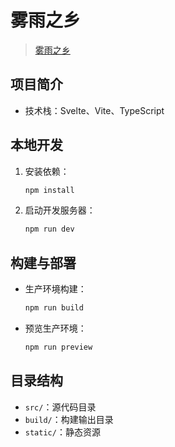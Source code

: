 # 雾雨之乡

> [雾雨之乡](https://vanillaaaa.org/)

## 项目简介

- 技术栈：Svelte、Vite、TypeScript

## 本地开发

1. 安装依赖：
   ```sh
   npm install
   ```
2. 启动开发服务器：
   ```sh
   npm run dev
   ```

## 构建与部署

- 生产环境构建：
  ```sh
  npm run build
  ```
- 预览生产环境：
  ```sh
  npm run preview
  ```

## 目录结构

- `src/`：源代码目录
- `build/`：构建输出目录
- `static/`：静态资源
